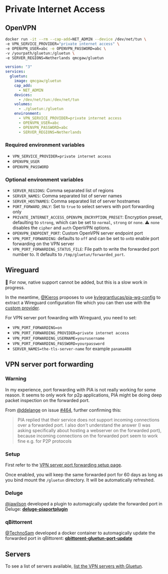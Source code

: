 # Private Internet Access

## OpenVPN

```sh
docker run -it --rm --cap-add=NET_ADMIN --device /dev/net/tun \
-e VPN_SERVICE_PROVIDER="private internet access" \
-e OPENVPN_USER=abc -e OPENVPN_PASSWORD=abc \
-v /yourpath/gluetun:/gluetun \
-e SERVER_REGIONS=Netherlands qmcgaw/gluetun
```

```yml
version: "3"
services:
  gluetun:
    image: qmcgaw/gluetun
    cap_add:
      - NET_ADMIN
    devices:
      - /dev/net/tun:/dev/net/tun
    volumes:
      - ./gluetun:/gluetun
    environment:
      - VPN_SERVICE_PROVIDER=private internet access
      - OPENVPN_USER=abc
      - OPENVPN_PASSWORD=abc
      - SERVER_REGIONS=Netherlands
```

### Required environment variables

- `VPN_SERVICE_PROVIDER=private internet access`
- `OPENVPN_USER`
- `OPENVPN_PASSWORD`

### Optional environment variables

- `SERVER_REGIONS`: Comma separated list of regions
- `SERVER_NAMES`: Comma separated list of server names
- `SERVER_HOSTNAMES`: Comma separated list of server hostnames
- `PORT_FORWARD_ONLY`: Set to `true` to select servers with port forwarding only
- `PRIVATE_INTERNET_ACCESS_OPENVPN_ENCRYPTION_PRESET`: Encryption preset, defaulting to `strong`, which can be set to `normal`, `strong` or `none`. ⚠️ `none` disables the `cipher` and `auth` OpenVPN options.
- `OPENVPN_ENDPOINT_PORT`: Custom OpenVPN server endpoint port
- `VPN_PORT_FORWARDING`: defaults to `off` and can be set to `on`to enable port forwarding on the VPN server
- `VPN_PORT_FORWARDING_STATUS_FILE`: File path to write the forwarded port number to. It defaults to `/tmp/gluetun/forwarded_port`.

## Wireguard

💁 For now, native support cannot be added, but this is a slow work in progress.

In the meantime, [@Kieros](https://github.com/Kieros) proposes to use [kylegrantlucas/pia-wg-config](https://github.com/kylegrantlucas/pia-wg-config) to extract a Wireguard configuration file which you can then use with the [custom provider](custom.md#wireguard).

For VPN server port fowarding with Wireguard, you need to set:

- `VPN_PORT_FORWARDING=on`
- `VPN_PORT_FORWARDING_PROVIDER=private internet access`
- `VPN_PORT_FORWARDING_USERNAME=yourusername`
- `VPN_PORT_FORWARDING_PASSWORD=yourpassword`
- `SERVER_NAMES=the-tls-server-name` for example `panama408`

## VPN server port forwarding

### Warning

In my experience, port forwarding with PIA is not really working for some reason. It seems to only work for p2p applications, PIA might be doing deep packet inspection on the forwarded port.

From [@ddelange](https://github.com/ddelange) on issue [#464](https://github.com/qdm12/gluetun/issues/464#issuecomment-1091966502), further confirming this:

> PIA replied that their service does not support incoming connections over a forwarded port.
> I also don't understand the answer (I was asking specifically about hosting a webserver on the forwarded port), because incoming connections on the forwarded port seem to work fine e.g. for P2P protocols

### Setup

First refer to the [VPN server port forwarding setup page](../advanced/vpn-port-forwarding.md#native-integrations).

Once enabled, you will keep the same forwarded port for 60 days as long as you bind mount the `/gluetun` directory. It will be automatically refreshed.

### Deluge

[@jawilson](https://github.com/jawilson) developed a plugin to automagically update the forwarded port in Deluge: [**deluge-piaportplugin**](https://github.com/jawilson/deluge-piaportplugin)

### qBittorrent

[@TechnoSam](https://github.com/TechnoSam) developed a docker container to automagically update the forwarded port in qBittorent: [**qbittorent-gluetun-port-update**](https://hub.docker.com/r/technosam/qbittorrent-gluetun-port-update)

## Servers

To see a list of servers available, [list the VPN servers with Gluetun](../servers.md#list-of-vpn-servers).
